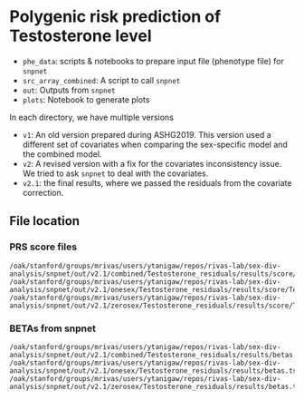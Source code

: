 # Polygenic risk prediction of Testosterone level

- `phe_data`: scripts & notebooks to prepare input file (phenotype file) for `snpnet`
- `src_array_combined`: A script to call `snpnet`
- `out`: Outputs from `snpnet`
- `plots`: Notebook to generate plots

In each directory, we have multiple versions
- `v1`: An old version prepared during ASHG2019. This version used a different set of covariates when comparing the sex-specific model and the combined model.
- `v2`: A revised version with a fix for the covariates inconsistency issue. We tried to ask `snpnet` to deal with the covariates.
- `v2.1`: the final results, where we passed the residuals from the covariate correction.

## File location

### PRS score files

```
/oak/stanford/groups/mrivas/users/ytanigaw/repos/rivas-lab/sex-div-analysis/snpnet/out/v2.1/combined/Testosterone_residuals/results/score/Testosterone_residuals.sscore
/oak/stanford/groups/mrivas/users/ytanigaw/repos/rivas-lab/sex-div-analysis/snpnet/out/v2.1/onesex/Testosterone_residuals/results/score/Testosterone_residuals.sscore
/oak/stanford/groups/mrivas/users/ytanigaw/repos/rivas-lab/sex-div-analysis/snpnet/out/v2.1/zerosex/Testosterone_residuals/results/score/Testosterone_residuals.sscore
```

### BETAs from snpnet

```
/oak/stanford/groups/mrivas/users/ytanigaw/repos/rivas-lab/sex-div-analysis/snpnet/out/v2.1/combined/Testosterone_residuals/results/betas.tsv
/oak/stanford/groups/mrivas/users/ytanigaw/repos/rivas-lab/sex-div-analysis/snpnet/out/v2.1/onesex/Testosterone_residuals/results/betas.tsv
/oak/stanford/groups/mrivas/users/ytanigaw/repos/rivas-lab/sex-div-analysis/snpnet/out/v2.1/zerosex/Testosterone_residuals/results/betas.tsv
```
